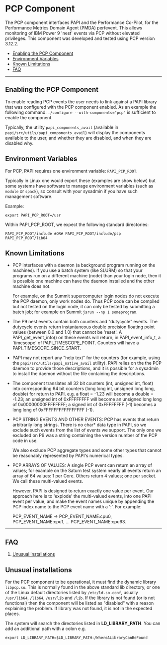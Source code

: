 # PCP Component

The PCP component interfaces PAPI and the Performance Co-Pilot, for the
Performance Metrics Domain Agent (PMDA) perfevent. This allows monitoring
of IBM Power 9 'nest' events via PCP without elevated privileges. This 
component was developed and tested using PCP version 3.12.2. 

* [Enabling the PCP Component](#markdown-header-enabling-the-pcp-component)
* [Environment Variables](#markdown-header-environment-variables)
* [Known Limitations](#markdown-header-known-limitations)
* [FAQ](#markdown-header-faq)
***
## Enabling the PCP Component

To enable reading PCP events the user needs to link against a PAPI library that
was configured with the PCP component enabled. As an example the following
command: `./configure --with-components="pcp"` is sufficient to enable the
component.

Typically, the utility `papi_components_avail` (available in
`papi/src/utils/papi_components_avail`) will display the components available
to the user, and whether they are disabled, and when they are disabled why.

## Environment Variables

For PCP, PAPI requires one environment variable: `PAPI_PCP_ROOT`.

Typically in Linux one would export these (examples are show below) but some
systems have software to manage environment variables (such as `module` or
`spack`), so consult with your sysadmin if you have such management software.

Example:

    export PAPI_PCP_ROOT=/usr

Within PAPI_PCP_ROOT, we expect the following standard directories:

    PAPI_PCP_ROOT/include #OR# PAPI_PCP_ROOT/include/pcp
    PAPI_PCP_ROOT/lib64

## Known Limitations

* PCP interfaces with a daemon (a background program running on the machines). If
you use a batch system (like SLURM) so that your programs run on a different
machine (node) than your login node, then it is possible one machine can have
the daemon installed and the other machine does not.

    For example, on the Summit supercomputer login nodes do not execute the PCP
daemon, only work nodes do. Thus PCP code can be compiled but not tested on the
login node, it can only be tested by submitting a batch job; for example on
Summit `jsrun --np 1 someprogram`.

* The P9 nest events contain both counters and "dutycycle" events.
The dutycycle events return instantaneous double precision floating point
values (between 0.0 and 1.0) that cannot be 'reset'. A PAPI_get_event_info() on
these events will return, in PAPI_event_info_t, a 'timescope' of
PAPI_TIMESCOPE_POINT. Counters will have a PAPI_TIMESCOPE_SINCE_START.  

* PAPI may not report any "help text" for the counters (for example, using the 
`papi/src/utils/papi_native_avail` utility). PAPI relies on the the PCP daemon
to provide those descriptions, and it is possible for a sysadmin to install the
daemon without the file containing the descriptions.

* The component translates all 32 bit counters (int, unsigned int,
float) into corresponding 64 bit counters (long long int, unsigned long long,
double) for return to PAPI. e.g. a float = -1.23 will become a double = -1.23;
an unsigned int of 0xFFFFFFFF will become an unsigned long long of
0x00000000FFFFFFFF; a signed int of 0xFFFFFFFF (-1) becomes a long long of
0xFFFFFFFFFFFFFFFF (-1).

* PCP STRING EVENTS AND OTHER EVENTS: PCP has events that return arbitrarily
long strings. There is no char* data type in PAPI, so we exclude such events
from the list of events we support. The only one we excluded on P9 was a string
containing the version number of the PCP code in use.

    We also exclude PCP aggregate types and some other types that cannot be
reasonably represented by PAPI's numerical types.

* PCP ARRAYS OF VALUES: A single PCP event can return an array of values; for
example on the Saturn test system nearly all events return an array of 64
values: 1 per Core. Others return 4 values; one per socket. We call these
multi-valued events.

    However, PAPI is designed to return exactly one value per event. Our
approach here is to 'explode' the multi-valued events, into one PAPI event per
value, and make the event names unique by appending the PCP index name to the
PCP event name with a ':'. For example:

    PCP_EVENT_NAME -> PCP_EVENT_NAME:cpu0, PCP_EVENT_NAME:cpu1, ...
PCP_EVENT_NAME:cpu63.

***
## FAQ

1. [Unusual installations](#markdown-header-unusual-installations)

## Unusual installations
For the PCP component to be operational, it must find the dynamic library
`libpcp.so`. This is normally found in the above standard lib directory, or one
of the Linux default directories listed by `/etc/ld.so.conf`, usually
`/usr/lib64`, `/lib64`, `/usr/lib` and `/lib`. If the library is not found (or
is not functional) then the component will be listed as "disabled" with a
reason explaining the problem. If library was not found, it is not in the
expected places. 

The system will search the directories listed in **LD\_LIBRARY\_PATH**. You can
add an additional path with a colon e.g. 

    export LD_LIBRARY_PATH=$LD_LIBRARY_PATH:/WhereALibraryCanBeFound
